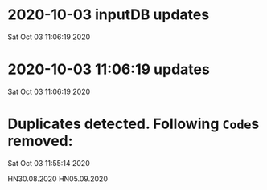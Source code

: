 
# 2020-10-03 inputDB updates 
 Sat Oct 03 11:06:19 2020 


# 2020-10-03 11:06:19 updates 
 Sat Oct 03 11:06:19 2020 


# Duplicates detected. Following `Code`s removed: 
 Sat Oct 03 11:55:14 2020 

HN30.08.2020
HN05.09.2020